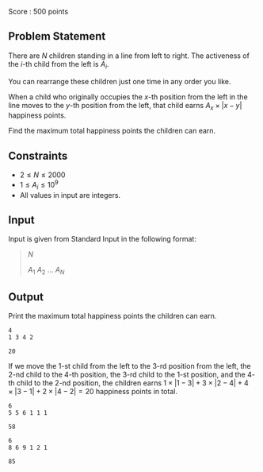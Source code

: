 Score : $500$ points

## Problem Statement

There are $N$ children standing in a line from left to right. The activeness of the $i$-th child from the left is $A_i$.

You can rearrange these children just one time in any order you like.

When a child who originally occupies the $x$-th position from the left in the line moves to the $y$-th position from the left, that child earns $A_x \times |x-y|$ happiness points.

Find the maximum total happiness points the children can earn.

## Constraints

- $2 \leq N \leq 2000$
- $1 \leq A_i \leq 10^9$
- All values in input are integers.

## Input

Input is given from Standard Input in the following format:

> $N$
> 
> $A_1$ $A_2$ $...$ $A_N$

## Output

Print the maximum total happiness points the children can earn.

```input1
4
1 3 4 2
```

```output1
20
```

If we move the $1$-st child from the left to the $3$-rd position from the left, the $2$-nd child to the $4$-th position, the $3$-rd child to the $1$-st position, and the $4$-th child to the $2$-nd position, the children earns $1 \times |1-3|+3 \times |2-4|+4 \times |3-1|+2 \times |4-2|=20$ happiness points in total.

```input2
6
5 5 6 1 1 1
```

```output2
58
```

```input3
6
8 6 9 1 2 1
```

```output3
85
```